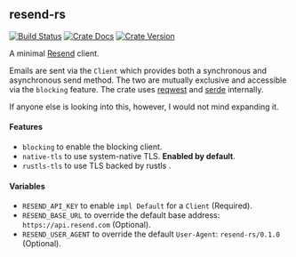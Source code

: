 ## resend-rs

[![Build Status][action-badge]][action-url]
[![Crate Docs][docs-badge]][docs-url]
[![Crate Version][crates-badge]][crates-url]

A minimal [Resend](https://resend.com) client.

[action-badge]: https://img.shields.io/github/actions/workflow/status/AntoniosBarotsis/resend-rs/ci.yml
[action-url]: https://github.com/spire-rs/AntoniosBarotsis/resend-rs/workflows/build.yaml
[crates-badge]: https://img.shields.io/crates/v/resend-rs
[crates-url]: https://crates.io/crates/resend-rs
[docs-badge]: https://img.shields.io/docsrs/resend-rs
[docs-url]: https://docs.rs/resend-rs

Emails are sent via the `Client` which provides both a synchronous and
asynchronous send method. The two are mutually exclusive and accessible via the
`blocking` feature. The crate uses [reqwest][reqwest] and [serde][serde]
internally.

[reqwest]: https://github.com/seanmonstar/reqwest
[serde]: https://github.com/serde-rs/serde

If anyone else is looking into this, however, I would not mind expanding it.

#### Features

- `blocking` to enable the blocking client.
- `native-tls` to use system-native TLS. **Enabled by default**.
- `rustls-tls` to use TLS backed by rustls .

#### Variables

- `RESEND_API_KEY` to enable `impl Default` for a `Client` (Required).
- `RESEND_BASE_URL` to override the default base address:
  `https://api.resend.com` (Optional).
- `RESEND_USER_AGENT` to override the default `User-Agent`: `resend-rs/0.1.0`
  (Optional).
